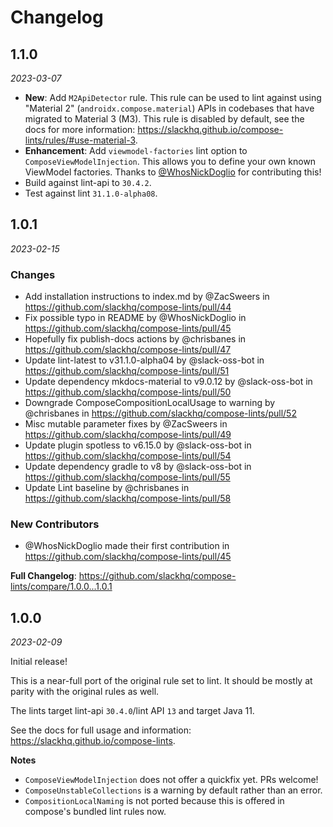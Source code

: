 Changelog
=========

1.1.0
-----

_2023-03-07_

* **New**: Add `M2ApiDetector` rule. This rule can be used to lint against using "Material 2" (`androidx.compose.material`) APIs in codebases that have migrated to Material 3 (M3). This rule is disabled by default, see the docs for more information: https://slackhq.github.io/compose-lints/rules/#use-material-3.
* **Enhancement**: Add `viewmodel-factories` lint option to `ComposeViewModelInjection`. This allows you to define your own known ViewModel factories. Thanks to [@WhosNickDoglio](https://github.com/WhosNickDoglio) for contributing this!
* Build against lint-api to `30.4.2`.
* Test against lint `31.1.0-alpha08`.

1.0.1
-----

_2023-02-15_

### Changes

* Add installation instructions to index.md by @ZacSweers in https://github.com/slackhq/compose-lints/pull/44
* Fix possible typo in README by @WhosNickDoglio in https://github.com/slackhq/compose-lints/pull/45
* Hopefully fix publish-docs actions by @chrisbanes in https://github.com/slackhq/compose-lints/pull/47
* Update lint-latest to v31.1.0-alpha04 by @slack-oss-bot in https://github.com/slackhq/compose-lints/pull/51
* Update dependency mkdocs-material to v9.0.12 by @slack-oss-bot in https://github.com/slackhq/compose-lints/pull/50
* Downgrade ComposeCompositionLocalUsage to warning by @chrisbanes in https://github.com/slackhq/compose-lints/pull/52
* Misc mutable parameter fixes by @ZacSweers in https://github.com/slackhq/compose-lints/pull/49
* Update plugin spotless to v6.15.0 by @slack-oss-bot in https://github.com/slackhq/compose-lints/pull/54
* Update dependency gradle to v8 by @slack-oss-bot in https://github.com/slackhq/compose-lints/pull/55
* Update Lint baseline by @chrisbanes in https://github.com/slackhq/compose-lints/pull/58

### New Contributors
* @WhosNickDoglio made their first contribution in https://github.com/slackhq/compose-lints/pull/45

**Full Changelog**: https://github.com/slackhq/compose-lints/compare/1.0.0...1.0.1

1.0.0
-----

_2023-02-09_

Initial release!

This is a near-full port of the original rule set to lint. It should be mostly at parity with the original rules as well.

The lints target lint-api `30.4.0`/lint API `13` and target Java 11.

See the docs for full usage and information: https://slackhq.github.io/compose-lints.

**Notes**
- `ComposeViewModelInjection` does not offer a quickfix yet. PRs welcome!
- `ComposeUnstableCollections` is a warning by default rather than an error.
- `CompositionLocalNaming` is not ported because this is offered in compose's bundled lint rules now.
